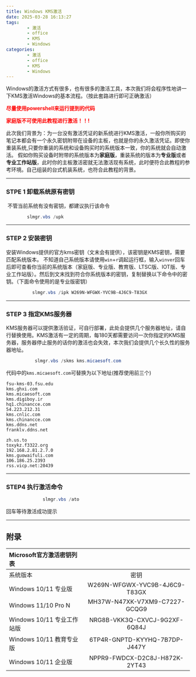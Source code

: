```yaml
---
title: Windows KMS激活
date: 2025-03-28 16:13:27
tags: 
        - 激活
        - office
        - KMS
        - Windows
categories:
        - 激活
        - office
        - KMS
        - Windows
---
```


​      Windows的激活方式有很多，也有很多的激活工具，本次我们将会程序性地讲一下KMS激活Windows的基本流程。（按此套路进行即可正确激活）


<p style="color:red;font-weight:bold">尽量使用powershell来运行提到的代码</p>

<p style="color:red; font-weight:700"> 家庭版不可使用此教程进行激活！！!</p>

​     此次我们背景为：为一台没有激活凭证的新系统进行KMS激活，一般你所购买的笔记本都会有一个永久密钥附带在设备的主板，也就是你的永久激活凭证。即使你重装系统,只要你重装的系统和设备购买时的系统版本一致，你的系统就会自动激活。
假如你购买设备时附带的系统版本为**家庭版**，重装系统的版本为**专业版**或者**专业工作站版**，此时你的主板激活密就无法激活现有系统，此时便符合此教程的参考环境。自己组装的台式机装系统，也符合此教程的背景。

---

### **STPE 1**  卸载系统原有密钥

​       不管当前系统有没有密钥，都建议执行该命令
```powershell
        slmgr.vbs /upk
```

---

### **STEP 2**  安装密钥

   安装Windows提供的官方kms密钥（文末会有提供），该密钥是KMS密钥，需要匹配系统版本。
不知道自己系统版本请使用`win`+`r`调起运行框，输入`winver`回车后即可查看你当前的系统版本（家庭版、专业版、教育版、LTSC版、IOT版、专业工作站版）。然后到文末找到符合你系统版本的密钥，复制替换以下命令中的密钥。（下面命令使用的是专业版密钥）

```powershell
          slmgr.vbs /ipk W269N-WFGWX-YVC9B-4J6C9-T83GX
```

---

### **STEP 3**  指定KMS服务器

​    KMS服务器可以提供激活验证，可自行部署，此处会提供几个服务器地址，请自行替换使用。KMS激活有一定的周期，每180天都需要访问一次你指定的KMS服务器，服务器停止服务的话你的激活也会失效，本次我们会提供几个长久性的服务器地址。
```powershell
           slmgr.vbs /skms kms.micaesoft.com
```
​     代码中的`kms.micaesoft.com`可替换为以下地址(推荐使用前三个)
```
fsu-kms-03.fsu.edu
kms.ghxi.com
kms.micaesoft.com
kms.digiboy.ir
hq1.chinancce.com
54.223.212.31
kms.cnlic.com
kms.chinancce.com
kms.ddns.net
franklv.ddns.net

zh.us.to
toxykz.f3322.org
192.168.2.81.2.7.0
kms.guowaifuli.com
106.186.25.2393
rss.vicp.net:20439

```

---

### **STEP4**  执行激活命令
```powershell
              slmgr.vbs /ato
```
回车等待激活成功提示

---

## 附录
| Microsoft官方激活密钥列表 |  |
| :------ | :-------: |
| 系统版本 | 密钥 |
| Windows 10/11 专业版 | W269N-WFGWX-YVC9B-4J6C9-T83GX |
| Windows 11/10 Pro N | MH37W-N47XK-V7XM9-C7227-GCQG9 |
| Windows 10/11 专业工作站版 | NRG8B-VKK3Q-CXVCJ-9G2XF-6Q84J |
| Windows 10/11 教育专业版 | 6TP4R-GNPTD-KYYHQ-7B7DP-J447Y |
| Windows 10/11 企业版 | NPPR9-FWDCX-D2C8J-H872K-2YT43 |